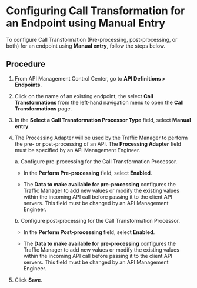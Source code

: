 ﻿---
sidebar_position: 4
---

# Configuring Call Transformation for an Endpoint using Manual Entry

<head>
  <meta name="guidename" content="API Management"/>
  <meta name="context" content="GUID-cc2cfe97-d9ca-439b-a4c4-15caee40a21f"/>
</head>

To configure Call Transformation (Pre-processing, post-processing, or both) for an endpoint using **Manual entry**, follow the steps below.

## Procedure

1. From API Management Control Center, go to **API Definitions > Endpoints**.

2. Click on the name of an existing endpoint, the select **Call Transformations** from the left-hand navigation menu to open the **Call Transformations** page.

3. In the **Select a Call Transformation Processor Type** field, select **Manual entry**.

4. The Processing Adapter will be used by the Traffic Manager to perform the pre- or post-processing of an API. The **Processing Adapter** field must be specified by an API Management Engineer. 

   a. Configure pre-processing for the Call Transformation Processor.

      - In the **Perform Pre-processing** field, select **Enabled**.

      - The **Data to make available for pre-processing** configures the Traffic Manager to add new values or modify the existing values within the incoming API call before passing it to the client API servers. This field must be changed by an API Management Engineer.

   b. Configure post-processing for the Call Transformation Processor.

      - In the **Perform Post-processing** field, select **Enabled**.

      - The **Data to make available for pre-processing** configures the Traffic Manager to add new values or modify the existing values within the incoming API call before passing it to the client API servers. This field must be changed by an API Management Engineer.

5. Click **Save**.
